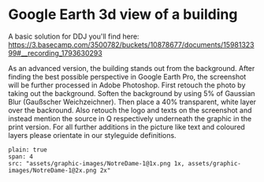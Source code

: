 # Google Earth 3d view of a building

A basic solution for DDJ you'll find here: https://3.basecamp.com/3500782/buckets/10878677/documents/1598132399#__recording_1793630293

As an advanced version, the building stands out from the background. After finding the best possible perspective in Google Earth Pro, the screenshot will be further processed in Adobe Photoshop. First retouch the photo by taking out the background. Soften the background by using 5% of Gaussian Blur (Gaußscher Weichzeichner). Then place a 40% transparent, white layer over the backround. Also retouch the logo and texts on the screenshot and instead mention the source in Q respectively underneath the graphic in the print version. For all further additions in the picture like text and coloured layers please orientate in our styleguide definitions.

```image
plain: true
span: 4
src: "assets/graphic-images/NotreDame-1@1x.png 1x, assets/graphic-images/NotreDame-1@2x.png 2x"
```
